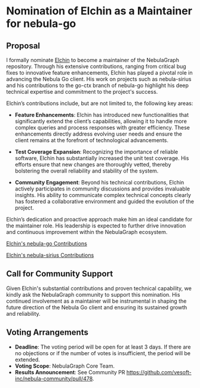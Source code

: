 # Nomination of Elchin as a Maintainer for nebula-go

## Proposal
I formally nominate [Elchin](https://github.com/egasimov) to become a maintainer of the NebulaGraph repository. Through his extensive contributions, ranging from critical bug fixes to innovative feature enhancements, Elchin has played a pivotal role in advancing the Nebula Go client. His work on projects such as nebula-sirius and his contributions to the go-ctx branch of nebula-go highlight his deep technical expertise and commitment to the project's success.

Elchin’s contributions include, but are not limited to, the following key areas:

- **Feature Enhancements**:
Elchin has introduced new functionalities that significantly extend the client’s capabilities, allowing it to handle more complex queries and process responses with greater efficiency. These enhancements directly address evolving user needs and ensure the client remains at the forefront of technological advancements.

- **Test Coverage Expansion**:
Recognizing the importance of reliable software, Elchin has substantially increased the unit test coverage. His efforts ensure that new changes are thoroughly vetted, thereby bolstering the overall reliability and stability of the system.

- **Community Engagement**:
Beyond his technical contributions, Elchin actively participates in community discussions and provides invaluable insights. His ability to communicate complex technical concepts clearly has fostered a collaborative environment and guided the evolution of the project.

Elchin’s dedication and proactive approach make him an ideal candidate for the maintainer role. His leadership is expected to further drive innovation and continuous improvement within the NebulaGraph ecosystem.

[Elchin's nebula-go Contributions](https://github.com/vesoft-inc/nebula-go/tree/go-ctx)

[Elchin's nebula-sirius Contributions](https://github.com/nebula-contrib/nebula-sirius?tab=readme-ov-file#what-makes-current-project-different-from-nebula-go)

## Call for Community Support
Given Elchin's substantial contributions and proven technical capability, we kindly ask the NebulaGraph community to support this nomination. His continued involvement as a maintainer will be instrumental in shaping the future direction of the Nebula Go client and ensuring its sustained growth and reliability.

## Voting Arrangements

- **Deadline**: The voting period will be open for at least 3 days. If there are no objections or if the number of votes is insufficient, the period will be extended.
- **Voting Scope**: NebulaGraph Core Team.
- **Results Announcement**: See Community PR https://github.com/vesoft-inc/nebula-community/pull/478.
